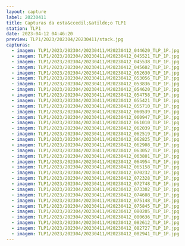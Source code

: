 ```yaml
---
layout: capture
label: 20230411
title: Capturas da esta&ccedil;&atilde;o TLP1
station: TLP1
date: 2023-04-12 04:46:20
preview: TLP1/2023/202304/20230411/stack.jpg
capturas:
  - imagem: TLP1/2023/202304/20230411/M20230412_044620_TLP_1P.jpg
  - imagem: TLP1/2023/202304/20230411/M20230412_045521_TLP_1P.jpg
  - imagem: TLP1/2023/202304/20230411/M20230412_045538_TLP_1P.jpg
  - imagem: TLP1/2023/202304/20230411/M20230412_045602_TLP_1P.jpg
  - imagem: TLP1/2023/202304/20230411/M20230412_052630_TLP_1P.jpg
  - imagem: TLP1/2023/202304/20230411/M20230412_053056_TLP_1P.jpg
  - imagem: TLP1/2023/202304/20230411/M20230412_053836_TLP_1P.jpg
  - imagem: TLP1/2023/202304/20230411/M20230412_054620_TLP_1P.jpg
  - imagem: TLP1/2023/202304/20230411/M20230412_054758_TLP_1P.jpg
  - imagem: TLP1/2023/202304/20230411/M20230412_055421_TLP_1P.jpg
  - imagem: TLP1/2023/202304/20230411/M20230412_055710_TLP_1P.jpg
  - imagem: TLP1/2023/202304/20230411/M20230412_060539_TLP_1P.jpg
  - imagem: TLP1/2023/202304/20230411/M20230412_060947_TLP_1P.jpg
  - imagem: TLP1/2023/202304/20230411/M20230412_061010_TLP_1P.jpg
  - imagem: TLP1/2023/202304/20230411/M20230412_062039_TLP_1P.jpg
  - imagem: TLP1/2023/202304/20230411/M20230412_062519_TLP_1P.jpg
  - imagem: TLP1/2023/202304/20230411/M20230412_062825_TLP_1P.jpg
  - imagem: TLP1/2023/202304/20230411/M20230412_062908_TLP_1P.jpg
  - imagem: TLP1/2023/202304/20230411/M20230412_063052_TLP_1P.jpg
  - imagem: TLP1/2023/202304/20230411/M20230412_063801_TLP_1P.jpg
  - imagem: TLP1/2023/202304/20230411/M20230412_064954_TLP_1P.jpg
  - imagem: TLP1/2023/202304/20230411/M20230412_065158_TLP_1P.jpg
  - imagem: TLP1/2023/202304/20230411/M20230412_070232_TLP_1P.jpg
  - imagem: TLP1/2023/202304/20230411/M20230412_072328_TLP_1P.jpg
  - imagem: TLP1/2023/202304/20230411/M20230412_072748_TLP_1P.jpg
  - imagem: TLP1/2023/202304/20230411/M20230412_073302_TLP_1P.jpg
  - imagem: TLP1/2023/202304/20230411/M20230412_074608_TLP_1P.jpg
  - imagem: TLP1/2023/202304/20230411/M20230412_075148_TLP_1P.jpg
  - imagem: TLP1/2023/202304/20230411/M20230412_075845_TLP_1P.jpg
  - imagem: TLP1/2023/202304/20230411/M20230412_080205_TLP_1P.jpg
  - imagem: TLP1/2023/202304/20230411/M20230412_080636_TLP_1P.jpg
  - imagem: TLP1/2023/202304/20230411/M20230412_082612_TLP_1P.jpg
  - imagem: TLP1/2023/202304/20230411/M20230412_082727_TLP_1P.jpg
  - imagem: TLP1/2023/202304/20230411/M20230412_082941_TLP_1P.jpg
---
```

